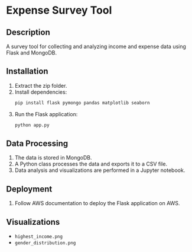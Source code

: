 # Expense Survey Tool

## Description
A survey tool for collecting and analyzing income and expense data using Flask and MongoDB.

## Installation
1. Extract the zip folder.
2. Install dependencies:
    ```bash
    pip install flask pymongo pandas matplotlib seaborn
    ```
3. Run the Flask application:
    ```bash
    python app.py
    ```

## Data Processing
1. The data is stored in MongoDB.
2. A Python class processes the data and exports it to a CSV file.
3. Data analysis and visualizations are performed in a Jupyter notebook.

## Deployment
1. Follow AWS documentation to deploy the Flask application on AWS.

## Visualizations
- `highest_income.png`
- `gender_distribution.png`

